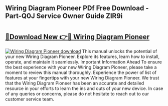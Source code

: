 ## Wiring Diagram Pioneer PDf Free Download - Part-Q0J Service Owner Guide ZIR9i

# <h2><a href="http://dfhdv77.blite.top/?on=Wiring+Diagram+Pioneer">🔗Download New 👉🔴 Wiring Diagram Pioneer</a></h2>

[![Wiring Diagram Pioneer download](https://i.imgur.com/lujVjoI.png)](http://dfhdv77.blite.top/?on=Wiring+Diagram+Pioneer)
This manual unlocks the potential of your new Wiring Diagram Pioneer. Explore its features, learn how to install, operate, and maintain it seamlessly. Important Information Ahead To ensure the best experience with your new Wiring Diagram Pioneer, please take a moment to review this manual thoroughly. Experience the power of list of features at your fingertips with your new Wiring Diagram Pioneer. We trust that the Wiring Diagram Pioneer has been an accurate and detailed resource in your efforts to learn the ins and outs of your new device. In case of any queries or concerns, please do not hesitate to reach out to our customer service team.
